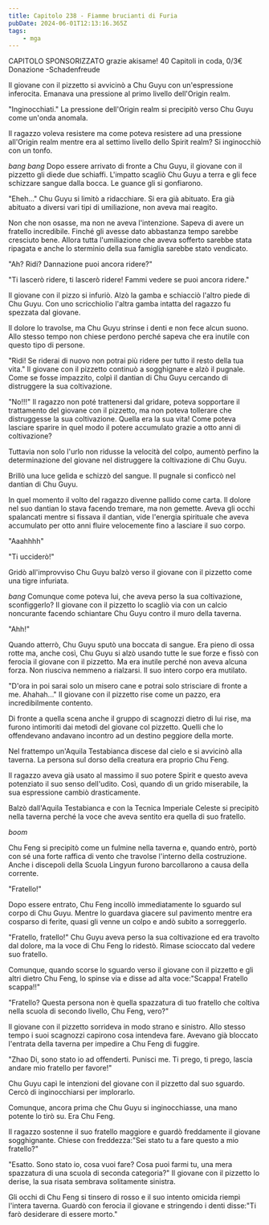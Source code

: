 ```yaml
---
title: Capitolo 238 - Fiamme brucianti di Furia                
pubDate: 2024-06-01T12:13:16.365Z
tags:
    - mga
---
```



CAPITOLO SPONSORIZZATO grazie akisame!
40 Capitoli in coda, 0/3€ Donazione
-Schadenfreude


Il giovane con il pizzetto si avvicinò a Chu Guyu con un'espressione inferocita. Emanava una pressione al primo livello dell'Origin realm.


"Inginocchiati." La pressione dell'Origin realm si precipitò verso Chu Guyu come un'onda anomala.


Il ragazzo voleva resistere ma come poteva resistere ad una pressione all'Origin realm mentre era al settimo livello dello Spirit realm? Si inginocchiò con un tonfo.


*bang bang* Dopo essere arrivato di fronte a Chu Guyu, il giovane con il pizzetto gli diede due schiaffi. L'impatto scagliò Chu Guyu a terra e gli fece schizzare sangue dalla bocca. Le guance gli si gonfiarono.


"Eheh..." Chu Guyu si limitò a ridacchiare. Si era già abituato. Era già abituato a diversi vari tipi di umiliazione, non aveva mai reagito.


Non che non osasse, ma non ne aveva l'intenzione. Sapeva di avere un fratello incredibile. Finché gli avesse dato abbastanza tempo sarebbe cresciuto bene. Allora tutta l'umiliazione che aveva sofferto sarebbe stata ripagata e anche lo sterminio della sua famiglia sarebbe stato vendicato.


"Ah? Ridi? Dannazione puoi ancora ridere?"


"Ti lascerò ridere, ti lascerò ridere! Fammi vedere se puoi ancora ridere."


Il giovane con il pizzo si infuriò. Alzò la gamba e schiacciò l'altro piede di Chu Guyu. Con uno scricchiolio l'altra gamba intatta del ragazzo fu spezzata dal giovane.


Il dolore lo travolse, ma Chu Guyu strinse i denti e non fece alcun suono. Allo stesso tempo non chiese perdono perché sapeva che era inutile con questo tipo di persone.


"Ridi! Se riderai di nuovo non potrai più ridere per tutto il resto della tua vita." Il giovane con il pizzetto continuò a sogghignare e alzò il pugnale. Come se fosse impazzito, colpì il dantian di Chu Guyu cercando di distruggere la sua coltivazione.


"No!!!" Il ragazzo non poté trattenersi dal gridare, poteva sopportare il trattamento del giovane con il pizzetto, ma non poteva tollerare che distruggesse la sua coltivazione. Quella era la sua vita! Come poteva lasciare sparire in quel modo il potere accumulato grazie a otto anni di coltivazione?


Tuttavia non solo l'urlo non ridusse la velocità del colpo, aumentò perfino la determinazione del giovane nel distruggere la coltivazione di Chu Guyu.


Brillò una luce gelida e schizzò del sangue. Il pugnale si conficcò nel dantian di Chu Guyu.


In quel momento il volto del ragazzo divenne pallido come carta. Il dolore nel suo dantian lo stava facendo tremare, ma non gemette. Aveva gli occhi spalancati mentre si fissava il dantian, vide l'energia spirituale che aveva accumulato per otto anni fluire velocemente fino a lasciare il suo corpo.


"Aaahhhh"


"Ti ucciderò!"


Gridò all'improvviso Chu Guyu balzò verso il giovane con il pizzetto come una tigre infuriata.


*bang* Comunque come poteva lui, che aveva perso la sua coltivazione, sconfiggerlo? Il giovane con il pizzetto lo scagliò via con un calcio noncurante facendo schiantare Chu Guyu contro il muro della taverna.


"Ahh!"


Quando atterrò, Chu Guyu sputò una boccata di sangue. Era pieno di ossa rotte ma, anche così, Chu Guyu si alzò usando tutte le sue forze e fissò con ferocia il giovane con il pizzetto. Ma era inutile perché non aveva alcuna forza. Non riusciva nemmeno a rialzarsi. Il suo intero corpo era mutilato.


"D'ora in poi sarai solo un misero cane e potrai solo strisciare di fronte a me. Ahahah..." Il giovane con il pizzetto rise come un pazzo, era incredibilmente contento.


Di fronte a quella scena anche il gruppo di scagnozzi dietro di lui rise, ma furono intimoriti dai metodi del giovane col pizzetto. Quelli che lo offendevano andavano incontro ad un destino peggiore della morte.


Nel frattempo un'Aquila Testabianca discese dal cielo e si avvicinò alla taverna. La persona sul dorso della creatura era proprio Chu Feng.


Il ragazzo aveva già usato al massimo il suo potere Spirit e questo aveva potenziato il suo senso dell'udito. Così, quando dì un grido miserabile, la sua espressione cambiò drasticamente.


Balzò dall'Aquila Testabianca e con la Tecnica Imperiale Celeste si precipitò nella taverna perché la voce che aveva sentito era quella di suo fratello.


*boom*


Chu Feng si precipitò come un fulmine nella taverna e, quando entrò, portò con sé una forte raffica di vento che travolse l'interno della costruzione. Anche i discepoli della Scuola Lingyun furono barcollarono a causa della corrente.


"Fratello!"


Dopo essere entrato, Chu Feng incollò immediatamente lo sguardo sul corpo di Chu Guyu. Mentre lo guardava giacere sul pavimento mentre era cosparso di ferite, quasi gli venne un colpo e andò subito a sorreggerlo.


"Fratello, fratello!" Chu Guyu aveva perso la sua coltivazione ed era travolto dal dolore, ma la voce di Chu Feng lo ridestò. Rimase scioccato dal vedere suo fratello.


Comunque, quando scorse lo sguardo verso il giovane con il pizzetto e gli altri dietro Chu Feng, lo spinse via e disse ad alta voce:"Scappa! Fratello scappa!!"


"Fratello? Questa persona non è quella spazzatura di tuo fratello che coltiva nella scuola di secondo livello, Chu Feng, vero?"


Il giovane con il pizzetto sorrideva in modo strano e sinistro. Allo stesso tempo i suoi scagnozzi capirono cosa intendeva fare. Avevano già bloccato l'entrata della taverna per impedire a Chu Feng di fuggire.


"Zhao Di, sono stato io ad offenderti. Punisci me. Ti prego, ti prego, lascia andare mio fratello per favore!"


Chu Guyu capì le intenzioni del giovane con il pizzetto dal suo sguardo. Cercò di inginocchiarsi per implorarlo.


Comunque, ancora prima che Chu Guyu si inginocchiasse, una mano potente lo tirò su. Era Chu Feng.


Il ragazzo sostenne il suo fratello maggiore e guardò freddamente il giovane sogghignante. Chiese con freddezza:"Sei stato tu a fare questo a mio fratello?"


"Esatto. Sono stato io, cosa vuoi fare? Cosa puoi farmi tu, una mera spazzatura di una scuola di seconda categoria?" Il giovane con il pizzetto lo derise, la sua risata sembrava solitamente sinistra.


Gli occhi di Chu Feng si tinsero di rosso e il suo intento omicida riempì l'intera taverna. Guardò con ferocia il giovane e stringendo i denti disse:"Ti farò desiderare di essere morto."
                                        

